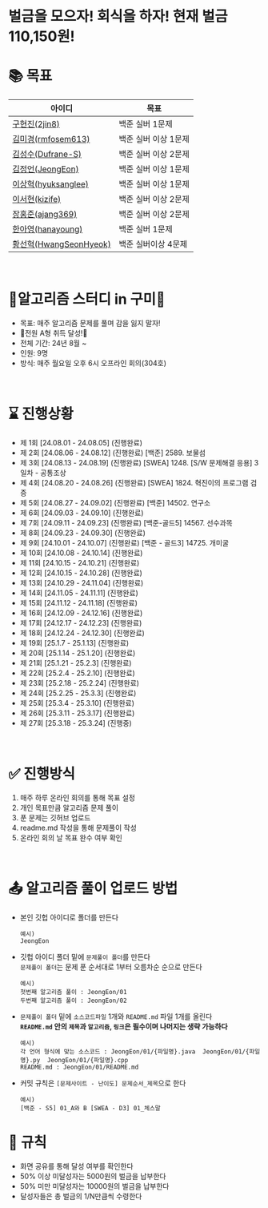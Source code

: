 # 벌금을 모으자! 회식을 하자! 현재 벌금 110,150원!

# 📚 목표
|아이디|목표|
|------|---|
|[구현진(2jin8)](https://github.com/2jin8)| 백준 실버 1문제 |
|[김미경(rmfosem613)](https://github.com/rmfosem613)| 백준 실버 이상 1문제 |
|[김성수(Dufrane-S)](https://github.com/Dufrane-S)| 백준 실버 이상 2문제 |
|[김정언(JeongEon)](https://github.com/JeongEon8)| 백준 실버 이상 1문제 |
|[이상혁(hyuksanglee)](https://github.com/hyuksanglee)| 백준 실버 이상 1문제 |
|[이서현(kizife)](https://github.com/kizife)| 백준 실버 이상 2문제 |
|[장홍준(ajang369)](https://github.com/ajang369)| 백준 실버 이상 2문제 |
|[한아영(hanayoung)](https://github.com/hanayoung) | 백준 실버 1문제 |
|[황선혁(HwangSeonHyeok)](https://github.com/HwangSeonHyeok)| 백준 실버이상 4문제 |

<br>

# 💚알고리즘 스터디 in 구미💚
- 목표: 매주 알고리즘 문제를 풀며 감을 잃지 말자!
- 🎉전원 A형 취득 달성!🎉
- 전체 기간: 24년 8월 ~
- 인원: 9명
- 방식: 매주 월요일 오후 6시 오프라인 회의(304호)
<br>

# ⌛ 진행상황
- 제 1회 [24.08.01 - 24.08.05] (진행완료)
- 제 2회 [24.08.06 - 24.08.12] (진행완료) [백준] 2589. 보물섬
- 제 3회 [24.08.13 - 24.08.19] (진행완료) [SWEA] 1248. [S/W 문제해결 응용] 3일차 - 공통조상
- 제 4회 [24.08.20 - 24.08.26] (진행완료) [SWEA] 1824. 혁진이의 프로그램 검증
- 제 5회 [24.08.27 - 24.09.02] (진행완료) [백준] 14502. 연구소
- 제 6회 [24.09.03 - 24.09.10] (진행완료)
- 제 7회 [24.09.11 - 24.09.23] (진행완료) [백준-골드5] 14567. 선수과목
- 제 8회 [24.09.23 - 24.09.30] (진행완료)
- 제 9회 [24.10.01 - 24.10.07] (진행완료) [백준 - 골드3] 14725. 개미굴
- 제 10회 [24.10.08 - 24.10.14] (진행완료)
- 제 11회 [24.10.15 - 24.10.21] (진행완료)
- 제 12회 [24.10.15 - 24.10.28] (진행완료)
- 제 13회 [24.10.29 - 24.11.04] (진행완료)
- 제 14회 [24.11.05 - 24.11.11] (진행완료)
- 제 15회 [24.11.12 - 24.11.18] (진행완료)
- 제 16회 [24.12.09 - 24.12.16] (진행완료)
- 제 17회 [24.12.17 - 24.12.23] (진행완료)
- 제 18회 [24.12.24 - 24.12.30] (진행완료)
- 제 19회 [25.1.7 - 25.1.13] (진행완료)
- 제 20회 [25.1.14 - 25.1.20] (진행완료)
- 제 21회 [25.1.21 - 25.2.3] (진행완료)
- 제 22회 [25.2.4 - 25.2.10] (진행완료)
- 제 23회 [25.2.18 - 25.2.24] (진행완료)
- 제 24회 [25.2.25 - 25.3.3] (진행완료)
- 제 25회 [25.3.4 - 25.3.10] (진행완료)
- 제 26회 [25.3.11 - 25.3.17] (진행완료)
- 제 27회 [25.3.18 - 25.3.24] (진행중)


<br>

# ✅ 진행방식
1. 매주 하루 온라인 회의를 통해 목표 설정
2. 개인 목표만큼 알고리즘 문제 풀이
3. 푼 문제는 깃허브 업로드
4. readme.md 작성을 통해 문제풀이 작성
5. 온라인 회의 날 목표 완수 여부 확인

<br>

# 📤 알고리즘 풀이 업로드 방법
- 본인 깃헙 아이디로 폴더를 만든다
  ```
  예시)
  JeongEon
  ```
- 깃헙 아이디 폴더 밑에 `문제풀이 폴더`를 만든다 <br>
  `문제풀이 폴더`는 문제 푼 순서대로 1부터 오름차순 순으로 만든다
  ```
  예시)
  첫번째 알고리즘 풀이 : JeongEon/01
  두번째 알고리즘 풀이 : JeongEon/02
  ```
- `문제풀이 폴더` 밑에 `소스코드파일` 1개와 `README.md` 파일 1개를 올린다
  <br>
  **`README.md` 안의 `제목`과 `알고리즘`, `링크`은 필수이며 나머지는 생략 가능하다** 
  ```
  예시)
  각 언어 형식에 맞는 소스코드 : JeongEon/01/{파일명}.java  JeongEon/01/{파일명}.py  JeongEon/01/{파일명}.cpp
  README.md : JeongEon/01/README.md
  ```
- 커밋 규칙은 `[문제사이트 - 난이도] 문제순서_제목`으로 한다
  ```
  예시)
  [백준 - S5] 01_A와 B [SWEA - D3] 01_체스말
  ```


# 💸 규칙
- 화면 공유를 통해 달성 여부를 확인한다
- 50% 이상 미달성자는 5000원의 벌금을 납부한다
- 50% 미만 미달성자는 10000원의 벌금을 납부한다
- 달성자들은 총 벌금의 1/N만큼씩 수령한다

<br>
